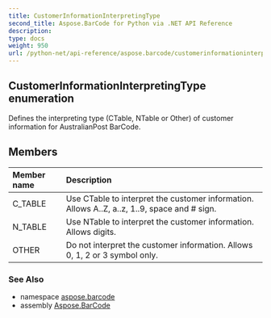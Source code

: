 ```yaml
---
title: CustomerInformationInterpretingType
second_title: Aspose.BarCode for Python via .NET API Reference
description: 
type: docs
weight: 950
url: /python-net/api-reference/aspose.barcode/customerinformationinterpretingtype/
---
```


## CustomerInformationInterpretingType enumeration

Defines the interpreting type (CTable, NTable or Other) of customer information for AustralianPost BarCode.

## Members
| Member name | Description |
| :- | :- |
|C_TABLE|Use CTable to interpret the customer information. Allows A..Z, a..z, 1..9, space and # sign.|
|N_TABLE|Use NTable to interpret the customer information. Allows digits.|
|OTHER|Do not interpret the customer information. Allows 0, 1, 2 or 3 symbol only.|

### See Also

* namespace [aspose.barcode](/barcode/python-net/api-reference/aspose.barcode/)
* assembly [Aspose.BarCode](/barcode/python-net/api-reference/)

